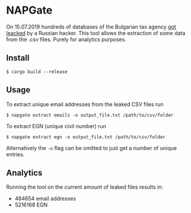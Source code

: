 # NAPGate

On 15.07.2019 hundreds of databases of the Bulgarian tax agency [got leacked](https://www.reuters.com/article/us-bulgaria-cybersecurity/hackers-hit-bulgaria-leak-data-from-russian-email-government-idUSKCN1UB0MA) by a Russian hacker. This tool allows the extraction of some data from the .csv files. Purely for analytics purposes.

## Install
```
$ cargo build --release
```

## Usage

To extract unique email addresses from the leaked CSV files run
```
$ napgate extract emails -o output_file.txt /path/to/csv/folder
```

To extract EGN (unique civil number) run
```
$ napgate extract egn -o output_file.txt /path/to/csv/folder
```

Alternatively the `-o` flag can be omitted to just get a number of unique entries.

## Analytics
Running the tool on the current amount of leaked files results in:

* 484654 email addresses
* 5216168 EGN
